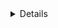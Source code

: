 <details class="mf-entity-entry">
<mf-entity-summary icon="buildings/arc-furnace-icon.png">Arc furnace</mf-entity-summary>

![Preview](arc-furnace-preview.png)

<table>
    <tr>
        <th>Default name</th>
        <td>"arc-furnace"</td>
    </tr>
    <tr>
        <th>Default type</th>
        <td>"furnace"</td>
    </tr>
    <tr>
        <th>Size</th>
        <td>5x5</td>
    </tr>
    <tr>
        <th>Frozen graphics</th>
        <td>no</td>
    </tr>
    <tr>
        <th>Sounds</th>
        <td>no</td>
    </tr>
    <tr>
        <th>Credits</th>
        <td><a href="https://www.figma.com/proto/y1IQG08ZG2jIeJ5sTyF4MP/Factorio-Buildings" target="_blank">Hurricane</a></td>
    </tr>
    <tr>
        <th>License</th>
        <td><a href="https://creativecommons.org/licenses/by/4.0/" target="_blank">CC BY</a></td>
    </tr>
</table>

### Minimal example

```lua
local GravityAssemblerFactory = require(MF.buildings .. "GravityAssembler")
local GravityAssembler = GravityAssemblerFactory()

GravityAssembler.EntityBuilder:new():apply()

GravityAssembler.ItemBuilder:new():apply()

GravityAssembler.RecipeBuilder:new()
    :ingredients({
        { type = "item", name = "iron-plate", amount = 100 }
    })
    :apply()

GravityAssembler.TechnologyBuilder:new()
    :prerequisites({ "automation-science-pack" })
    :count(500)
    :ingredients({ { "automation-science-pack", 1 } })
    :time(60)
    :apply()
```

### Usage example

```lua
local GravityAssemblerFactory = require(MF.buildings .. "GravityAssembler")
local GravityAssembler = GravityAssemblerFactory()

GravityAssembler.EntityBuilder:new()
    :allowProductivity(true)
    :apply({
        crafting_categories = table.deepcopy(data.raw["assembling-machine"]["assembling-machine-3"].crafting_categories)
    })

GravityAssembler.ItemBuilder:new():apply()

GravityAssembler.RecipeBuilder:new()
    :ingredients({
        { type = "item", name = "iron-plate", amount = 100 }
    })
    :apply()

GravityAssembler.TechnologyBuilder:new()
    :prerequisites({ "automation-science-pack" })
    :count(500)
    :ingredients({ { "automation-science-pack", 1 } })
    :time(60)
    :apply()
```

</details>